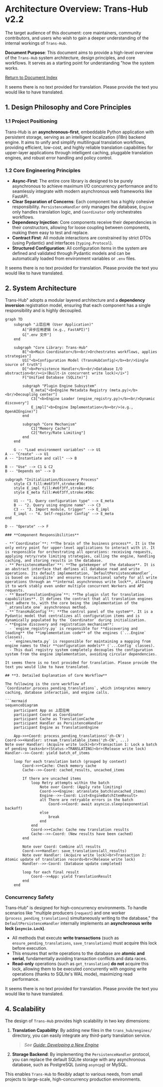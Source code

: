 # **Architecture Overview: Trans-Hub v2.2**

The target audience of this document: core maintainers, community contributors, and users who wish to gain a deeper understanding of the internal workings of `Trans-Hub`.

**Document Purpose**: This document aims to provide a high-level overview of the `Trans-Hub` system architecture, design principles, and core workflows. It serves as a starting point for understanding "how the system works.

[Return to Document Index](../INDEX.md)

It seems there is no text provided for translation. Please provide the text you would like to have translated.

## **1. Design Philosophy and Core Principles**

### **1.1 Project Positioning**

Trans-Hub is an **asynchronous-first**, embeddable Python application with persistent storage, serving as an intelligent localization (i18n) backend engine. It aims to unify and simplify multilingual translation workflows, providing efficient, low-cost, and highly reliable translation capabilities for upper-layer applications through intelligent caching, pluggable translation engines, and robust error handling and policy control.

### **1.2 Core Engineering Principles**

- **Async-First**: The entire core library is designed to be purely asynchronous to achieve maximum I/O concurrency performance and to seamlessly integrate with modern asynchronous web frameworks like FastAPI.
- **Clear Separation of Concerns**: Each component has a highly cohesive responsibility. `PersistenceHandler` only manages the database, `Engine` only handles translation logic, and `Coordinator` only orchestrates workflows.
- **Dependency Injection**: Core components receive their dependencies in their constructors, allowing for loose coupling between components, making them easy to test and replace.
- **Contract First**: All module interactions are constrained by strict DTOs (using Pydantic) and interfaces (`typing.Protocol`).
- **Structured Configuration**: All configuration items in the system are defined and validated through Pydantic models and can be automatically loaded from environment variables or `.env` files.

It seems there is no text provided for translation. Please provide the text you would like to have translated.

## **2. System Architecture**

Trans-Hub" adopts a modular layered architecture and a **dependency inversion** registration model, ensuring that each component has a single responsibility and is highly decoupled.

```mermaid
graph TD
    subgraph "上层应用 (User Application)"
        A["异步应用逻辑 (e.g., FastAPI)"]
        G[".env 文件"]
    end

    subgraph "Core Library: Trans-Hub"
        B["<b>Main Coordinator</b><br/>Orchestrates workflows, applies strategies"]
        U1["<b>Configuration Model (TransHubConfig)</b><br/>Single source of truth"]
        D["<b>Persistence Handler</b><br/>Database I/O abstraction<br/><i>(Built-in concurrent write lock)</i>"]
        F["Unified Database (SQLite)"]
        
        subgraph "Plugin Engine Subsystem"
            E_meta["<b>Engine Metadata Registry (meta.py)</b><br/>Decoupling center"]
            C3["<b>Engine Loader (engine_registry.py)</b><br/>Dynamic discovery"]
            E_impl["<b>Engine Implementation</b><br/>(e.g., OpenAIEngine)"]
        end

        subgraph "Core Mechanism"
            C1["Memory Cache"]
            C2["Retry/Rate Limiting"]
        end
    end

    G -- "Load environment variables" --> U1  
A -- "Create" --> U1  
A -- "Instantiate and call" --> B  

B -- "Use" --> C1 & C2  
B -- "Depends on" --> D  

subgraph "Initialization/Discovery Process"  
    style C3 fill:#e6f3ff,stroke:#36c  
    style E_impl fill:#e6f3ff,stroke:#36c  
    style E_meta fill:#e6f3ff,stroke:#36c  

    U1 -- "1. Query configuration type" --> E_meta  
    B -- "2. Query using engine name" --> C3  
    C3 -- "3. Import module, trigger" --> E_impl  
    E_impl -- "4. Self-register Config" --> E_meta  
end  

D -- "Operate" --> F

### **Component Responsibilities**

- **`Coordinator`**: **The brain of the business process**. It is the only entry point for upper-level applications to interact with it. It is responsible for orchestrating all operations: receiving requests, applying retry/rate limiting strategies, calling the engine, handling caching, and storing results in the database.
- **`PersistenceHandler`**: **The gatekeeper of the database**. It is an abstract interface that defines all database read and write operations. Its default implementation, `DefaultPersistenceHandler`, is based on `aiosqlite` and ensures transactional safety for all write operations through an **internal asynchronous write lock**, allowing it to work stably even under multiple concurrent Workers and API requests.
- **`BaseTranslationEngine`**: **The plugin slot for translation capabilities**. It defines the contract that all translation engines must adhere to, with the core being the implementation of the `_atranslate_one` asynchronous method.
- **`TransHubConfig`**: **The control panel of the system**. It is a Pydantic model that centralizes all configuration items and is dynamically populated by the `Coordinator` during initialization.
- **Engine discovery and registration mechanism**:
  - `engine_registry.py` is responsible for **discovering and loading** the **implementation code** of the engines (`...Engine` classes).
  - `engines/meta.py` is responsible for maintaining a mapping from engine names to their **configuration models** (`...Config` classes).
  - This dual registry system completely decouples the configuration system from the engine implementation, avoiding circular dependencies.

It seems there is no text provided for translation. Please provide the text you would like to have translated.

## **3. Detailed Explanation of Core Workflow**

The following is the core workflow of `Coordinator.process_pending_translations`, which integrates memory caching, database interaction, and engine calls.

```mermaid
sequenceDiagram
    participant App as 上层应用
    participant Coord as Coordinator
    participant Cache as TranslationCache
    participant Handler as PersistenceHandler
    participant Engine as TranslationEngine

    App->>+Coord: process_pending_translations('zh-CN')  
Coord->>+Handler: stream_translatable_items('zh-CN', ...)  
Note over Handler: (Acquire write lock)<br>Transaction 1: Lock a batch of pending tasks<br>(Status->TRANSLATING)<br>(Release write lock)  
Handler-->>-Coord: yield batch_of_items

    loop for each translation batch (grouped by context)
        Coord->>+Cache: Check memory cache
        Cache-->>-Coord: cached_results, uncached_items

        If there are uncached items
            loop Retry attempts within the batch
                Note over Coord: (Apply rate limiting)
                Coord->>+Engine: atranslate_batch(uncached_items)
                Engine-->>-Coord: List<EngineBatchItemResult>
                alt There are retryable errors in the batch
                    Coord->>Coord: await asyncio.sleep(exponential backoff)
                else
                    break
                end
            end
            Coord->>+Cache: Cache new translation results
            Cache-->>-Coord: (New results have been cached)
        end

        Note over Coord: Combine all results
        Coord->>+Handler: save_translations(all_results)
        Note over Handler: (Acquire write lock)<br>Transaction 2: Atomic update of translation records<br>(Release write lock)
        Handler-->>-Coord: (Database update completed)

        loop for each final result
            Coord-->>App: yield TranslationResult
        end
    end
```

### **Concurrency Safety**

Trans-Hub" is designed for high-concurrency environments. To handle scenarios like "multiple producers (`request`) and one worker (`process_pending_translations`) simultaneously writing to the database," the `DefaultPersistenceHandler` internally implements an **asynchronous write lock (`asyncio.Lock`)**.

- All methods that execute **write transactions** (such as `ensure_pending_translations`, `save_translations`) must acquire this lock before execution.
- This ensures that write operations to the database are **atomic and serial**, fundamentally avoiding transaction conflicts and data races.
- **Read-only** operations (such as `get_translation`) **do not** acquire this lock, allowing them to be executed concurrently with ongoing write operations (thanks to SQLite's WAL mode), maximizing read performance.

It seems there is no text provided for translation. Please provide the text you would like to have translated.

## **4. Scalability**

The design of `Trans-Hub` provides high scalability in two key dimensions:

1.  **Translation Capability**: By adding new files in the `trans_hub/engines/` directory, you can easily integrate any third-party translation service.
    > _See [Guide: Developing a New Engine](../contributing/developing_engines.md)_
2.  **Storage Backend**: By implementing the `PersistenceHandler` protocol, you can replace the default SQLite storage with any asynchronous database, such as PostgreSQL (using `asyncpg`) or MySQL.

This enables `Trans-Hub` to flexibly adapt to various needs, from small projects to large-scale, high-concurrency production environments.